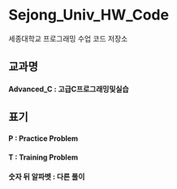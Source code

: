 # Sejong_Univ_HW_Code
세종대학교 프로그래밍 수업 코드 저장소
  
## 교과명
#### Advanced_C : 고급C프로그래밍및실습
  
## 표기
#### P : Practice Problem
#### T : Training Problem
####
#### 숫자 뒤 알파벳 : 다른 풀이
